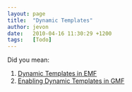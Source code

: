```yaml
---
layout: page
title:  "Dynamic Templates"
author: jevon
date:   2010-04-16 11:30:29 +1200
tags:   [Todo]
---
```


Did you mean:

1. [Dynamic Templates in EMF](dynamic-templates-in-EMF.md)
1. [Enabling Dynamic Templates in GMF](enabling-dynamic-templates-in-GMF.md)
